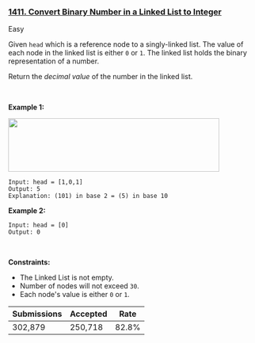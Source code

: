 ### [1411. Convert Binary Number in a Linked List to Integer](https://leetcode.com/problems/convert-binary-number-in-a-linked-list-to-integer/)

Easy

Given `` head `` which is a reference node to a singly-linked list. The value of each node in the linked list is either `` 0 `` or `` 1 ``. The linked list holds the binary representation of a number.

Return the _decimal value_ of the number in the linked list.

 

__Example 1:__

<img alt="" src="https://assets.leetcode.com/uploads/2019/12/05/graph-1.png" style="width: 426px; height: 108px;"/>

```
Input: head = [1,0,1]
Output: 5
Explanation: (101) in base 2 = (5) in base 10
```

__Example 2:__

```
Input: head = [0]
Output: 0
```

 

__Constraints:__

*   The Linked List is not empty.
*   Number of nodes will not exceed `` 30 ``.
*   Each node's value is either `` 0 `` or `` 1 ``.

| Submissions    | Accepted     | Rate   |
| -------------- | ------------ | ------ |
| 302,879 | 250,718 | 82.8% |
